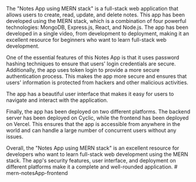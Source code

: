 
The "Notes App using MERN stack" is a full-stack web application that allows users to create, read, update, and delete notes. This app has been developed using the MERN stack, which is a combination of four powerful technologies: MongoDB, Express.js, React, and Node.js. The app has been developed in a single video, from development to deployment, making it an excellent resource for beginners who want to learn full-stack web development.

One of the essential features of this Notes App is that it uses password hashing techniques to ensure that users' login credentials are secure. Additionally, the app uses token login to provide a more secure authentication process. This makes the app more secure and ensures that users' information is protected from hackers and other malicious activities.

The app has a beautiful user interface that makes it easy for users to navigate and interact with the application. 

Finally, the app has been deployed on two different platforms. The backend server has been deployed on Cyclic, while the frontend has been deployed on Vercel. This ensures that the app is accessible from anywhere in the world and can handle a large number of concurrent users without any issues.

Overall, the "Notes App using MERN stack" is an excellent resource for developers who want to learn full-stack web development using the MERN stack. The app's security features, user interface, and deployment on different platforms make it a complete and well-rounded application.
#   m e r n - n o t e s A p p - f r o n t e n d  
 